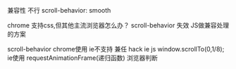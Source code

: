 兼容性  不行
scroll-behavior: smooth

chrome 支持css,但其他主流浏览器怎么办？ scroll-behavior 失效
JS做兼容处理的方案

scroll-behavior chrome使用 ie不支持
兼任 hack  ie js window.scrollTo(0,1/8);  ie使用
requestAnimationFrame(递归函数)
浏览器判断
